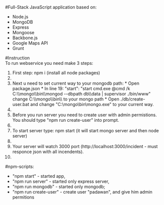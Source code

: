 #Full-Stack JavaScript application based on:  
* Node.js
* MongoDB
* Express
* Mongoose
* Backbone.js
* Google Maps API
* Grunt

#Instruction  
To run webservice you need make 3 steps:  
<ol>
	<li>First step: npm i (install all node packages)<li/>
	<li>
		Next u need to set current way to your mongodb path:
		* Open package.json
		* In line 19: "start": "start cmd.exe @cmd /k C:\\mongo\\bin\\mongod --dbpath db\\data | supervisor ./bin/www" change C:\\mongo\\bin\\ to your mongo path
		* Open ./db/create-user.bat and change "C:\mongo\bin\mongo.exe" to your current way.
	<li/>
	<li>Before you run server you need to create user with admin permistions. You should type "npm run create-user" into prompt.<li/>
	<li>To start server type: npm start (it will start mongo server and then node server)<li/>
	<li>Your server will watch 3000 port (http://localhost:3000/incident - must responce json with all incendents).<li/>
</ol>

#npm-scripts:  
* "npm start" - started app,
* "npm run server" - started only express server,
* "npm run mongodb" - started only mongodb;
* "npm run create-user" - create user "padawan", and give him admin permitions